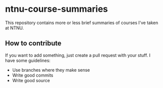 # ntnu-course-summaries

This repository contains more or less brief summaries of courses I've taken at NTNU.

## How to contribute

If you want to add something, just create a pull request with your stuff. I have some guidelines:

* Use branches where they make sense
* Write good commits
* Write good source
